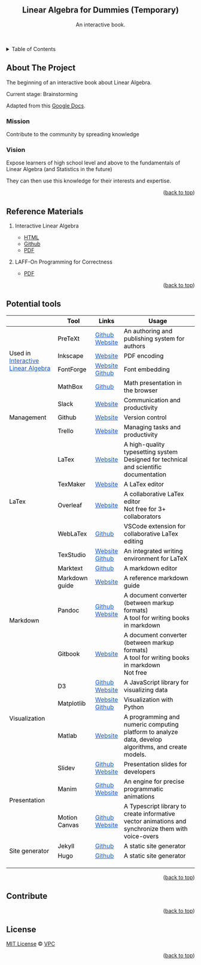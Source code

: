 <!-- Improved compatibility of back to top link: See: https://github.com/othneildrew/Best-README-Template/pull/73 -->
<a name="readme-top"></a>
<!--
*** Thanks for checking out the Best-README-Template. If you have a suggestion
*** that would make this better, please fork the repo and create a pull request
*** or simply open an issue with the tag "enhancement".
*** Don't forget to give the project a star!
*** Thanks again! Now go create something AMAZING! :D
-->



<!-- PROJECT SHIELDS -->
<!--
*** I'm using markdown "reference style" links for readability.
*** Reference links are enclosed in brackets [ ] instead of parentheses ( ).
*** See the bottom of this document for the declaration of the reference variables
*** for contributors-url, forks-url, etc. This is an optional, concise syntax you may use.
*** https://www.markdownguide.org/basic-syntax/#reference-style-links
-->



<!-- PROJECT LOGO -->
<br />
<div align="center">
<!--
  <a href="https://github.com/VinhPhmCng/gdscript-sections">
	<img src="https://raw.githubusercontent.com/VinhPhmCng/gdscript-sections/master/addons/gdscript_sections/logo.png" alt="Logo">
  </a>
-->

<h2 align="center">Linear Algebra for Dummies (Temporary)</h3>

  <p align="center">
	An interactive book.
	<br />
	<br />
	<br />
</p>
</div>



<!-- TABLE OF CONTENTS -->
<details>
  <summary>Table of Contents</summary>
  <ol>
	<li><a href="#about-the-project">About The Project</a></li>
	<li><a href="#reference-materials">Reference Materials</a></li>
	<li><a href="#potential-tools">Potential tools</a></li>
	<li><a href="#contribute">Contribute</a></li>
	<li><a href="#license">License</a></li>
  </ol>
</details>



<!-- ABOUT THE PROJECT -->
## About The Project

The beginning of an interactive book about Linear Algebra.

Current stage: Brainstorming

Adapted from this [Google Docs](https://docs.google.com/document/d/1BVfNwVEL7drSP9Yg6MMZRFXMC2-ba1qlUfBPgy4pzKY/edit?usp=sharing).

### Mission

Contribute to the community by spreading knowledge

### Vision

Expose learners of high school level and above to the fundamentals of Linear Algebra (and Statistics in the future)

They can then use this knowledge for their interests and expertise.


<p align="right">(<a href="#readme-top">back to top</a>)</p>


<!-- REFERENCE MATERIALS -->
## Reference Materials

1. Interactive Linear Algebra
   - [HTML](https://textbooks.math.gatech.edu/ila/)
   - [Github](https://github.com/QBobWatson/ila)
   - [PDF](reference-materials/ila.pdf)

2. LAFF-On Programming for Correctness
   - [PDF](reference-materials/LAFF.pdf)



<p align="right">(<a href="#readme-top">back to top</a>)</p>


<!-- Potential tools -->
## Potential tools
<!--
<style type="text/css">
.tg  {border-collapse:collapse;border-color:#9ABAD9;border-spacing:0;}
.tg td{background-color:#EBF5FF;border-color:#9ABAD9;border-style:solid;border-width:1px;color:#444;
  font-family:Arial, sans-serif;font-size:14px;overflow:hidden;padding:10px 5px;word-break:normal;}
.tg th{background-color:#409cff;border-color:#9ABAD9;border-style:solid;border-width:1px;color:#fff;
  font-family:Arial, sans-serif;font-size:14px;font-weight:normal;overflow:hidden;padding:10px 5px;word-break:normal;}
.tg .tg-kry2{color:#15C;text-align:center;text-decoration:underline;vertical-align:top}
.tg .tg-baqh{text-align:center;vertical-align:top}
.tg .tg-amwm{font-weight:bold;text-align:center;vertical-align:top}
.tg .tg-0lax{text-align:left;vertical-align:top}
</style>
-->
<table class="tg">
<thead>
  <tr>
    <th class="tg-amwm"></th>
    <th class="tg-amwm"><span style="font-weight:700;font-style:normal;text-decoration:none;color:#000;background-color:transparent">Tool</span></th>
    <th class="tg-amwm"><span style="font-weight:700;font-style:normal;text-decoration:none;color:#000;background-color:transparent">Links</span></th>
    <th class="tg-amwm"><span style="font-weight:700;font-style:normal;text-decoration:none;color:#000;background-color:transparent">Usage</span></th>
  </tr>
</thead>
<tbody>
  <tr>
    <td class="tg-0lax" rowspan="4"><span style="font-weight:400;font-style:normal;text-decoration:none;color:#000;background-color:transparent">Used in </span><a href="https://github.com/VinhPhmCng/LAFD/blob/50981d2161f4b0e14f404696a36de98ade04bb3e/Reference%20Materials/ila.pdf"><span style="font-weight:400;font-style:normal;text-decoration:underline;color:#15C;background-color:transparent">Interactive Linear Algebra</span></a></td>
    <td class="tg-baqh"><span style="font-weight:400;font-style:normal;text-decoration:none;color:#000;background-color:transparent">PreTeXt</span></td>
    <td class="tg-kry2"><a href="https://github.com/PreTeXtBook/pretext"><span style="font-weight:400;font-style:normal;text-decoration:underline;color:#15C;background-color:transparent">Github</span></a><br><a href="https://pretextbook.org/index.html"><span style="font-weight:400;font-style:normal;text-decoration:underline;color:#15C;background-color:transparent">Website</span></a></td>
    <td class="tg-0lax"><span style="font-weight:400;font-style:normal;text-decoration:none;color:#000;background-color:transparent">An authoring and publishing system for authors</span></td>
  </tr>
  <tr>
    <td class="tg-baqh"><span style="font-weight:400;font-style:normal;text-decoration:none;color:#000;background-color:transparent">Inkscape</span></td>
    <td class="tg-kry2"><a href="https://inkscape.org/"><span style="font-weight:400;font-style:normal;text-decoration:underline;color:#15C;background-color:transparent">Website</span></a></td>
    <td class="tg-0lax"><span style="font-weight:400;font-style:normal;text-decoration:none;color:#000;background-color:transparent">PDF encoding</span></td>
  </tr>
  <tr>
    <td class="tg-baqh"><span style="font-weight:400;font-style:normal;text-decoration:none;color:#000;background-color:transparent">FontForge</span></td>
    <td class="tg-kry2"><a href="https://fontforge.org/en-US/"><span style="font-weight:400;font-style:normal;text-decoration:underline;color:#15C;background-color:transparent">Website</span></a><br><a href="https://github.com/fontforge/fontforge"><span style="font-weight:400;font-style:normal;text-decoration:underline;color:#15C;background-color:transparent">Github</span></a></td>
    <td class="tg-0lax"><span style="font-weight:400;font-style:normal;text-decoration:none;color:#000;background-color:transparent">Font embedding</span></td>
  </tr>
  <tr>
    <td class="tg-baqh"><span style="font-weight:400;font-style:normal;text-decoration:none;color:#000;background-color:transparent">MathBox</span></td>
    <td class="tg-kry2"><a href="https://github.com/unconed/mathbox"><span style="font-weight:400;font-style:normal;text-decoration:underline;color:#15C;background-color:transparent">Github</span></a></td>
    <td class="tg-0lax"><span style="font-weight:400;font-style:normal;text-decoration:none;color:#000;background-color:transparent">Math presentation in the browser</span></td>
  </tr>
  <tr>
    <td class="tg-baqh" rowspan="3"><span style="font-weight:400;font-style:normal;text-decoration:none;color:#000;background-color:transparent">Management</span></td>
    <td class="tg-baqh"><span style="font-weight:400;font-style:normal;text-decoration:none;color:#000;background-color:transparent">Slack</span></td>
    <td class="tg-kry2"><a href="https://slack.com/"><span style="font-weight:400;font-style:normal;text-decoration:underline;color:#15C;background-color:transparent">Website</span></a></td>
    <td class="tg-0lax"><span style="font-weight:400;font-style:normal;text-decoration:none;color:#000;background-color:transparent">Communication and productivity</span></td>
  </tr>
  <tr>
    <td class="tg-baqh"><span style="font-weight:400;font-style:normal;text-decoration:none;color:#000;background-color:transparent">Github</span></td>
    <td class="tg-kry2"><a href="https://github.com/"><span style="font-weight:400;font-style:normal;text-decoration:underline;color:#15C;background-color:transparent">Website</span></a></td>
    <td class="tg-0lax"><span style="font-weight:400;font-style:normal;text-decoration:none;color:#000;background-color:transparent">Version control</span></td>
  </tr>
  <tr>
    <td class="tg-baqh"><span style="font-weight:400;font-style:normal;text-decoration:none;color:#000;background-color:transparent">Trello</span></td>
    <td class="tg-kry2"><a href="https://trello.com/"><span style="font-weight:400;font-style:normal;text-decoration:underline;color:#15C;background-color:transparent">Website</span></a></td>
    <td class="tg-0lax"><span style="font-weight:400;font-style:normal;text-decoration:none;color:#000;background-color:transparent">Managing tasks and productivity</span></td>
  </tr>
  <tr>
    <td class="tg-baqh" rowspan="5"><span style="font-weight:400;font-style:normal;text-decoration:none;color:#000;background-color:transparent">LaTex</span></td>
    <td class="tg-baqh"><span style="font-weight:400;font-style:normal;text-decoration:none;color:#000;background-color:transparent">LaTex</span></td>
    <td class="tg-kry2"><a href="https://www.latex-project.org/"><span style="font-weight:400;font-style:normal;text-decoration:underline;color:#15C;background-color:transparent">Website</span></a></td>
    <td class="tg-0lax"><span style="font-weight:400;font-style:normal;text-decoration:none;color:#000;background-color:transparent">A high-quality typesetting system</span><br><span style="font-weight:400;font-style:normal;text-decoration:none;color:#000;background-color:transparent">Designed for technical and scientific documentation</span></td>
  </tr>
  <tr>
    <td class="tg-baqh"><span style="font-weight:400;font-style:normal;text-decoration:none;color:#000;background-color:transparent">TexMaker</span></td>
    <td class="tg-kry2"><a href="https://www.xm1math.net/texmaker/doc.html"><span style="font-weight:400;font-style:normal;text-decoration:underline;color:#15C;background-color:transparent">Website</span></a></td>
    <td class="tg-0lax"><span style="font-weight:400;font-style:normal;text-decoration:none;color:#000;background-color:transparent">A LaTex editor</span></td>
  </tr>
  <tr>
    <td class="tg-baqh"><span style="font-weight:400;font-style:normal;text-decoration:none;color:#000;background-color:transparent">Overleaf</span></td>
    <td class="tg-kry2"><a href="https://www.overleaf.com/"><span style="font-weight:400;font-style:normal;text-decoration:underline;color:#15C;background-color:transparent">Website</span></a></td>
    <td class="tg-0lax"><span style="font-weight:400;font-style:normal;text-decoration:none;color:#000;background-color:transparent">A collaborative LaTex editor</span><br><span style="font-weight:400;font-style:normal;text-decoration:none;color:#000;background-color:transparent">Not free for 3+ collaborators</span></td>
  </tr>
  <tr>
    <td class="tg-baqh"><span style="font-weight:400;font-style:normal;text-decoration:none;color:#000;background-color:transparent">WebLaTex</span></td>
    <td class="tg-kry2"><a href="https://github.com/sanjib-sen/WebLaTex"><span style="font-weight:400;font-style:normal;text-decoration:underline;color:#15C;background-color:transparent">Github</span></a></td>
    <td class="tg-0lax"><span style="font-weight:400;font-style:normal;text-decoration:none;color:#000;background-color:transparent">VSCode extension for collaborative LaTex editing</span></td>
  </tr>
  <tr>
    <td class="tg-baqh"><span style="font-weight:400;font-style:normal;text-decoration:none;color:#000;background-color:transparent">TexStudio</span></td>
    <td class="tg-kry2"><a href="https://www.texstudio.org/"><span style="font-weight:400;font-style:normal;text-decoration:underline;color:#15C;background-color:transparent">Website</span></a><br><a href="https://github.com/texstudio-org/texstudio"><span style="font-weight:400;font-style:normal;text-decoration:underline;color:#15C;background-color:transparent">Github</span></a></td>
    <td class="tg-0lax"><span style="font-weight:400;font-style:normal;text-decoration:none;color:#000;background-color:transparent">An integrated writing environment for LaTeX</span></td>
  </tr>
  <tr>
    <td class="tg-baqh" rowspan="4"><span style="font-weight:400;font-style:normal;text-decoration:none;color:#000;background-color:transparent">Markdown</span></td>
    <td class="tg-baqh"><span style="font-weight:400;font-style:normal;text-decoration:none;color:#000;background-color:transparent">Marktext</span></td>
    <td class="tg-kry2"><a href="https://github.com/marktext/marktext"><span style="font-weight:400;font-style:normal;text-decoration:underline;color:#15C;background-color:transparent">Github</span></a></td>
    <td class="tg-0lax"><span style="font-weight:400;font-style:normal;text-decoration:none;color:#000;background-color:transparent">A markdown editor</span></td>
  </tr>
  <tr>
    <td class="tg-baqh"><span style="font-weight:400;font-style:normal;text-decoration:none;color:#000;background-color:transparent">Markdown guide</span></td>
    <td class="tg-kry2"><a href="https://www.markdownguide.org/"><span style="font-weight:400;font-style:normal;text-decoration:underline;color:#15C;background-color:transparent">Website</span></a></td>
    <td class="tg-0lax"><span style="font-weight:400;font-style:normal;text-decoration:none;color:#000;background-color:transparent">A reference markdown guide</span></td>
  </tr>
  <tr>
    <td class="tg-baqh"><span style="font-weight:400;font-style:normal;text-decoration:none;color:#000;background-color:transparent">Pandoc</span></td>
    <td class="tg-kry2"><a href="https://github.com/jgm/pandoc"><span style="font-weight:400;font-style:normal;text-decoration:underline;color:#15C;background-color:transparent">Github</span></a><br><a href="https://pandoc.org/"><span style="font-weight:400;font-style:normal;text-decoration:underline;color:#15C;background-color:transparent">Website</span></a></td>
    <td class="tg-0lax"><span style="font-weight:400;font-style:normal;text-decoration:none;color:#000;background-color:transparent">A document converter (between markup formats)</span><br><span style="font-weight:400;font-style:normal;text-decoration:none;color:#000;background-color:transparent">A tool for writing books in markdown</span></td>
  </tr>
  <tr>
    <td class="tg-baqh"><span style="font-weight:400;font-style:normal;text-decoration:none;color:#000;background-color:transparent">Gitbook</span></td>
    <td class="tg-kry2"><a href="https://www.gitbook.com/"><span style="font-weight:400;font-style:normal;text-decoration:underline;color:#15C;background-color:transparent">Website</span></a></td>
    <td class="tg-0lax"><span style="font-weight:400;font-style:normal;text-decoration:none;color:#000;background-color:transparent">A document converter (between markup formats)</span><br><span style="font-weight:400;font-style:normal;text-decoration:none;color:#000;background-color:transparent">A tool for writing books in markdown</span><br><span style="font-weight:400;font-style:normal;text-decoration:none;color:#000;background-color:transparent">Not free</span></td>
  </tr>
  <tr>
    <td class="tg-baqh" rowspan="3"><span style="font-weight:400;font-style:normal;text-decoration:none;color:#000;background-color:transparent">Visualization</span></td>
    <td class="tg-baqh"><span style="font-weight:400;font-style:normal;text-decoration:none;color:#000;background-color:transparent">D3</span></td>
    <td class="tg-kry2"><a href="https://github.com/d3/d3"><span style="font-weight:400;font-style:normal;text-decoration:underline;color:#15C;background-color:transparent">Github</span></a><br><a href="https://d3js.org/"><span style="font-weight:400;font-style:normal;text-decoration:underline;color:#15C;background-color:transparent">Website</span></a></td>
    <td class="tg-0lax"><span style="font-weight:400;font-style:normal;text-decoration:none;color:#000;background-color:transparent">A JavaScript library for visualizing data</span></td>
  </tr>
  <tr>
    <td class="tg-baqh"><span style="font-weight:400;font-style:normal;text-decoration:none;color:#000;background-color:transparent">Matplotlib</span></td>
    <td class="tg-kry2"><a href="https://matplotlib.org/"><span style="font-weight:400;font-style:normal;text-decoration:underline;color:#15C;background-color:transparent">Website</span></a><br><a href="https://github.com/matplotlib/matplotlib"><span style="font-weight:400;font-style:normal;text-decoration:underline;color:#15C;background-color:transparent">Github</span></a></td>
    <td class="tg-0lax"><span style="font-weight:400;font-style:normal;text-decoration:none;color:#000;background-color:transparent">Visualization with Python</span></td>
  </tr>
  <tr>
    <td class="tg-baqh"><span style="font-weight:400;font-style:normal;text-decoration:none;color:#000;background-color:transparent">Matlab</span></td>
    <td class="tg-kry2"><a href="https://www.mathworks.com/products/matlab.html"><span style="font-weight:400;font-style:normal;text-decoration:underline;color:#15C;background-color:transparent">Website</span></a></td>
    <td class="tg-0lax"><span style="font-weight:400;font-style:normal;text-decoration:none;color:#000;background-color:transparent">A programming and numeric computing platform to analyze data, develop algorithms, and create models.</span></td>
  </tr>
  <tr>
    <td class="tg-baqh" rowspan="3"><span style="font-weight:400;font-style:normal;text-decoration:none;color:#000;background-color:transparent">Presentation</span></td>
    <td class="tg-baqh"><span style="font-weight:400;font-style:normal;text-decoration:none;color:#000;background-color:transparent">Slidev</span></td>
    <td class="tg-kry2"><a href="https://github.com/slidevjs/slidev"><span style="font-weight:400;font-style:normal;text-decoration:underline;color:#15C;background-color:transparent">Github</span></a><br><a href="https://sli.dev/"><span style="font-weight:400;font-style:normal;text-decoration:underline;color:#15C;background-color:transparent">Website</span></a></td>
    <td class="tg-0lax"><span style="font-weight:400;font-style:normal;text-decoration:none;color:#000;background-color:transparent">Presentation slides for developers</span></td>
  </tr>
  <tr>
    <td class="tg-baqh"><span style="font-weight:400;font-style:normal;text-decoration:none;color:#000;background-color:transparent">Manim</span></td>
    <td class="tg-kry2"><a href="https://github.com/3b1b/manim"><span style="font-weight:400;font-style:normal;text-decoration:underline;color:#15C;background-color:transparent">Github</span></a><br><a href="https://docs.manim.community/en/stable/index.html"><span style="font-weight:400;font-style:normal;text-decoration:underline;color:#15C;background-color:transparent">Website</span></a></td>
    <td class="tg-0lax"><span style="font-weight:400;font-style:normal;text-decoration:none;color:#000;background-color:transparent">An engine for precise programmatic animations</span></td>
  </tr>
  <tr>
    <td class="tg-baqh"><span style="font-weight:400;font-style:normal;text-decoration:none;color:#000;background-color:transparent">Motion Canvas</span></td>
    <td class="tg-kry2"><a href="https://github.com/motion-canvas/motion-canvas"><span style="font-weight:400;font-style:normal;text-decoration:underline;color:#15C;background-color:transparent">Github</span></a><br><a href="https://motioncanvas.io/"><span style="font-weight:400;font-style:normal;text-decoration:underline;color:#15C;background-color:transparent">Website</span></a></td>
    <td class="tg-0lax"><span style="font-weight:400;font-style:normal;text-decoration:none;color:#000;background-color:transparent">A Typescript library to create informative vector animations and synchronize them with voice-overs</span></td>
  </tr>
  <tr>
    <td class="tg-baqh" rowspan="2"><span style="font-weight:400;font-style:normal;text-decoration:none;color:#000;background-color:transparent">Site generator</span></td>
    <td class="tg-baqh"><span style="font-weight:400;font-style:normal;text-decoration:none;color:#000;background-color:transparent">Jekyll</span></td>
    <td class="tg-kry2"><a href="https://github.com/jekyll/jekyll"><span style="font-weight:400;font-style:normal;text-decoration:underline;color:#15C;background-color:transparent">Github</span></a></td>
    <td class="tg-0lax"><span style="font-weight:400;font-style:normal;text-decoration:none;color:#000;background-color:transparent">A static site generator</span></td>
  </tr>
  <tr>
    <td class="tg-baqh"><span style="font-weight:400;font-style:normal;text-decoration:none;color:#000;background-color:transparent">Hugo</span></td>
    <td class="tg-kry2"><a href="https://github.com/gohugoio/hugo"><span style="font-weight:400;font-style:normal;text-decoration:underline;color:#15C;background-color:transparent">Github</span></a></td>
    <td class="tg-0lax"><span style="font-weight:400;font-style:normal;text-decoration:none;color:#000;background-color:transparent">A static site generator</span></td>
  </tr>
  <tr>
    <td class="tg-0lax"></td>
    <td class="tg-0lax"></td>
    <td class="tg-0lax"></td>
    <td class="tg-0lax"></td>
  </tr>
  <tr>
    <td class="tg-0lax"></td>
    <td class="tg-0lax"></td>
    <td class="tg-0lax"></td>
    <td class="tg-0lax"></td>
  </tr>
  <tr>
    <td class="tg-0lax"></td>
    <td class="tg-0lax"></td>
    <td class="tg-0lax"></td>
    <td class="tg-0lax"></td>
  </tr>
</tbody>
</table>

<p align="right">(<a href="#readme-top">back to top</a>)</p>


<!-- CONTRIBUTE -->
## Contribute



<p align="right">(<a href="#readme-top">back to top</a>)</p>


<!-- LICENSE -->
## License
[MIT License](LICENSE) © [VPC](https://github.com/VinhPhmCng)


<p align="right">(<a href="#readme-top">back to top</a>)</p>